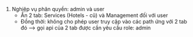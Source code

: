 1. Nghiệp vụ phân quyền: admin và user 
    - Ẩn 2 tab: Services (Hotels - cũ) và Management đối với user
    - Đồng thời: không cho phép user truy cập vào các path ứng với 2 tab đó --> gọi api của 2 tab được cần yêu cầu role: admin